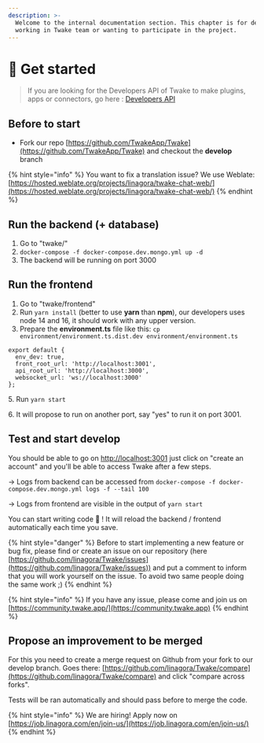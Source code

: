 ```yaml
---
description: >-
  Welcome to the internal documentation section. This chapter is for developers
  working in Twake team or wanting to participate in the project.
---
```


# 🥇 Get started

> If you are looking for the Developers API of Twake to make plugins, apps or connectors, go here : [Developers API](../developers-api/home.md)

## Before to start

* Fork our repo [https://github.com/TwakeApp/Twake](https://github.com/TwakeApp/Twake) and checkout the **develop** branch

{% hint style="info" %}
You want to fix a translation issue? We use Weblate: [https://hosted.weblate.org/projects/linagora/twake-chat-web/](https://hosted.weblate.org/projects/linagora/twake-chat-web/)
{% endhint %}

## Run the backend (+ database)

1. Go to "twake/"
2. `docker-compose -f docker-compose.dev.mongo.yml up -d`
3. The backend will be running on port 3000

## Run the frontend

1. Go to "twake/frontend"
2. Run `yarn install` (better to use **yarn** than **npm**), our developers uses node 14 and 16, it should work with any upper version.
3. Prepare the **environment.ts** file like this: `cp environment/environment.ts.dist.dev environment/environment.ts`

```
export default {
  env_dev: true,
  front_root_url: 'http://localhost:3001',
  api_root_url: 'http://localhost:3000',
  websocket_url: 'ws://localhost:3000'
};
```

5\. Run `yarn start`

6\. It will propose to run on another port, say "yes" to run it on port 3001.

## Test and start develop

You should be able to go on [http://localhost:3001](http://localhost:3001) just click on "create an account" and you'll be able to access Twake after a few steps.

\-> Logs from backend can be accessed from `docker-compose -f docker-compose.dev.mongo.yml logs -f --tail 100`

\-> Logs from frontend are visible in the output of `yarn start`



You can start writing code 🎉 ! It will reload the backend / frontend automatically each time you save.

{% hint style="danger" %}
Before to start implementing a new feature or bug fix, please find or create an issue on our repository (here [https://github.com/linagora/Twake/issues](https://github.com/linagora/Twake/issues)) and put a comment to inform that you will work yourself on the issue. To avoid two same people doing the same work ;)
{% endhint %}

{% hint style="info" %}
If you have any issue, please come and join us on [https://community.twake.app/](https://community.twake.app)
{% endhint %}

## Propose an improvement to be merged

For this you need to create a merge request on Github from your fork to our develop branch. Goes there: [https://github.com/linagora/Twake/compare](https://github.com/linagora/Twake/compare) and click "compare across forks".

Tests will be ran automatically and should pass before to merge the code.

{% hint style="info" %}
We are hiring! Apply now on [https://job.linagora.com/en/join-us/](https://job.linagora.com/en/join-us/)
{% endhint %}
